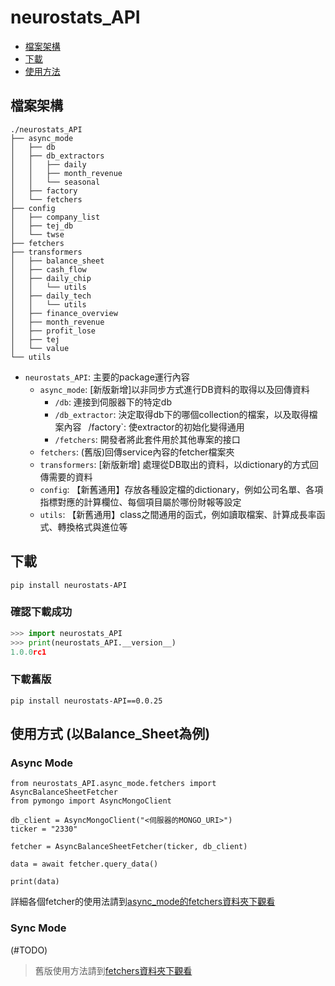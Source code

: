 # neurostats_API

- [檔案架構](#檔案架構)
- [下載](#下載)
- [使用方法](#使用方法)

## 檔案架構

```
./neurostats_API
├── async_mode
│   ├── db
│   ├── db_extractors
│   │   ├── daily
│   │   ├── month_revenue
│   │   └── seasonal
│   ├── factory
│   └── fetchers
├── config
│   ├── company_list
│   ├── tej_db
│   └── twse
├── fetchers
├── transformers
│   ├── balance_sheet
│   ├── cash_flow
│   ├── daily_chip
│   │   └── utils
│   ├── daily_tech
│   │   └── utils
│   ├── finance_overview
│   ├── month_revenue
│   ├── profit_lose
│   ├── tej
│   └── value
└── utils
```
- `neurostats_API`: 主要的package運行內容
   - `async_mode`: \[新版新增\]以非同步方式進行DB資料的取得以及回傳資料
      - `/db`: 連接到伺服器下的特定db
      - `/db_extractor`: 決定取得db下的哪個collection的檔案，以及取得檔案內容
      ` `/factory`: 使extractor的初始化變得通用
      - `/fetchers`:  開發者將此套件用於其他專案的接口
   - `fetchers`: (舊版)回傳service內容的fetcher檔案夾
   - `transformers`: \[新版新增\] 處理從DB取出的資料，以dictionary的方式回傳需要的資料
   - `config`: 【新舊通用】存放各種設定檔的dictionary，例如公司名單、各項指標對應的計算欄位、每個項目屬於哪份財報等設定
   - `utils`: 【新舊通用】class之間通用的函式，例如讀取檔案、計算成長率函式、轉換格式與進位等

## 下載
```
pip install neurostats-API
```
### 確認下載成功
```Python 
>>> import neurostats_API
>>> print(neurostats_API.__version__)
1.0.0rc1
```

### 下載舊版
```
pip install neurostats-API==0.0.25
```

## 使用方式 (以Balance_Sheet為例)
### Async Mode
```
from neurostats_API.async_mode.fetchers import AsyncBalanceSheetFetcher
from pymongo import AsyncMongoClient

db_client = AsyncMongoClient("<伺服器的MONGO_URI>")
ticker = "2330"

fetcher = AsyncBalanceSheetFetcher(ticker, db_client)

data = await fetcher.query_data()

print(data)
```
詳細各個fetcher的使用法請到[async_mode的fetchers資料夾下觀看](./neurostats_API/async_mode/fetchers/README.md)

### Sync Mode
(#TODO)

> 舊版使用方法請到[fetchers資料夾下觀看](./neurostats_API/fetchers/README.md)